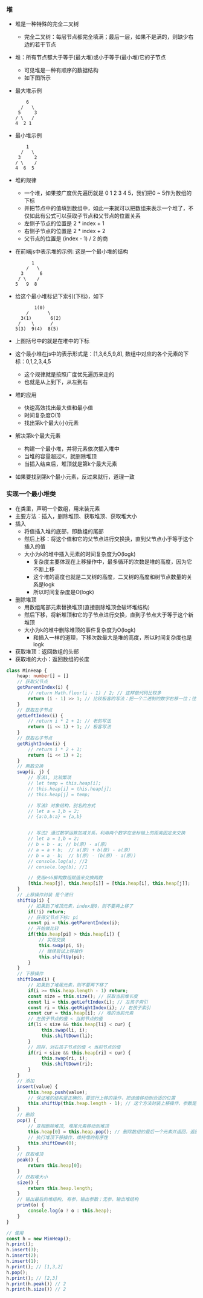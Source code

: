 ### 堆

- 堆是一种特殊的完全二叉树
    * 完全二叉树：每层节点都完全填满；最后一层，如果不是满的，则缺少右边的若干节点

- 堆：所有节点都大于等于(最大堆)或小于等于(最小堆)它的子节点
    * 可见堆是一种有顺序的数据结构
    * 如下图所示

- 最大堆示例
  ```
      6
    /   \
   5     3
  / \   /
  4  2 1
  ```

- 最小堆示例
  ```
      1
    /   \
   3     2
  / \    /
  4  6  5
  ```

- 堆的规律
    * 一个堆，如果按广度优先遍历就是 0 1 2 3 4 5，我们把0 ~ 5作为数组的下标
    * 并把节点中的值填到数组中，如此一来就可以把数组来表示一个堆了，不仅如此有公式可以获取子节点和父节点的位置关系
    * 左侧子节点的位置是 2 * index + 1
    * 右侧子节点的位置是 2 * index + 2
    * 父节点的位置是 (index - 1) / 2 的商

- 在前端js中表示堆的示例: 这是一个最小堆的结构
  ```
        1
      /   \
    3      6
   / \    /
  5   9  8
  ```

- 给这个最小堆标记下索引(下标)，如下
  ```
         1(0)
      /       \
    3(1)       6(2)
   /    \      /
  5(3)  9(4)  8(5)
  ```

- 上图括号中的就是在堆中的下标

- 这个最小堆在js中的表示形式是：[1,3,6,5,9,8], 数组中对应的各个元素的下标：0,1,2,3,4,5
  * 这个规律就是按照广度优先遍历来走的
  * 也就是从上到下，从左到右

- 堆的应用
    * 快速高效找出最大值和最小值
    * 时间复杂度O(1)
    * 找出第k个最大(小)元素

- 解决第k个最大元素
    * 构建一个最小堆，并将元素依次插入堆中
    * 当堆的容量超过K，就删除堆顶
    * 当插入结束后，堆顶就是第k个最大元素

- 如果要找到第k个最小元素，反过来就行，道理一致

### 实现一个最小堆类

- 在类里，声明一个数组，用来装元素
- 主要方法：插入，删除堆顶、获取堆顶、获取堆大小
- 插入
    * 将值插入堆的底部，即数组的尾部
    * 然后上移：将这个值和它的父节点进行交换换，直到父节点小于等于这个插入的值
    * 大小为k的堆中插入元素的时间复杂度为O(logk)
        * 复杂度主要体现在上移操作中，最多循环的次数是堆的高度，因为它不断上移
        * 这个堆的高度也就是二叉树的高度，二叉树的高度和树节点数量的关系是logk
        * 所以时间复杂度是O(logk)
- 删除堆顶
    * 用数组尾部元素替换堆顶(直接删除堆顶会破坏堆结构)
    * 然后下移，将新堆顶和它的子节点进行交换，直到子节点大于等于这个新堆顶
    * 大小为k的堆中删除堆顶的事件复杂度为O(logk)
        * 和插入一样的道理，下移次数最大是堆的高度，所以时间复杂度也是logk
- 获取堆顶：返回数组的头部
- 获取堆的大小：返回数组的长度

```ts
class MinHeap {
	heap: number[] = []
    // 获取父节点
    getParentIndex(i) {
        // return Math.floor(i - 1) / 2; // 这样做代码比较多
        return (i - 1) >> 1; // 比较极客的写法：把一个二进制的数字右移一位；往右移一位，就是除以2，就是取得商
    }
    // 获取左子节点
    getLeftIndex(i) {
        // return i * 2 + 1; // 老的写法
        return (i << 1) + 1; // 极客写法
    }
    // 获取右子节点
    getRightIndex(i) {
        // return i * 2 + 1;
        return (i << 1) + 2;
    }
    // 两数交换
    swap(i, j) {
        // 写法1, 比较繁琐
        // let temp = this.heap[i];
        // this.heap[i] = this.heap[j];
        // this.heap[j] = temp;

        // 写法3 对象结构，别名的方式
        // let a = 1,b = 2;
        // {a:b,b:a} = {a,b}


        // 写法2 通过数学运算加减关系，利用两个数字在坐标轴上的距离固定来交换
        // let a = 1,b = 2;
        // b = b - a; // b(原) - a(原)
        // a = a + b;  // a(原) + b(原) - a(原）
        // b = a - b;  // b(原) - (b(原) - a(原))
        // console.log(a); //2
        // console.log(b); //1

        // 使用es6解构数组赋值来交换两数
        [this.heap[j], this.heap[i]] = [this.heap[i], this.heap[j]];
    }
    // 上移操作封装 是个递归
    shiftUp(i) {
        // 如果到了堆顶元素，index是0，则不要再上移了
        if(!i) return;
        // 获得父节点下标: pi
        const pi = this.getParentIndex(i);
        // 开始做比较
        if(this.heap[pi] > this.heap[i]) {
            // 实现交换
            this.swap(pi, i);
            // 继续尝试上移操作
            this.shiftUp(pi);
        }
    }
    // 下移操作
    shiftDown(i) {
        // 如果到了堆尾元素，则不要再下移了
        if(i >= this.heap.length - 1) return;
        const size = this.size(); // 获取当前堆长度
        const li = this.getLeftIndex(i); // 左孩子索引
        const ri = this.getRightIndex(i); // 右孩子索引
        const cur = this.heap[i]; // 堆的当前元素
        // 左孩子节点的值 < 当前节点的值
        if(li < size && this.heap[li] < cur) {
             this.swap(li, i);
             this.shiftDown(li);
        }
        // 同样，对右孩子节点的值 < 当前节点的值
        if(ri < size && this.heap[ri] < cur) {
             this.swap(ri, i);
             this.shiftDown(ri);
        }
    }
    // 添加
    insert(value) {
        this.heap.push(value);
        // 保证堆的结构是正确的，要进行上移的操作，把该值移动到合适的位置
        this.shiftUp(this.heap.length - 1); // 这个方法封装上移操作，参数是接受一个上移值的下标
    }
    // 删除
    pop() {
        // 变相删除堆顶, 堆尾元素移动到堆顶
        this.heap[0] = this.heap.pop(); // 删除数组的最后一个元素并返回，返回值赋值给堆顶元素
        // 执行堆顶下移操作，维持堆的有序性
        this.shiftDown(0);
    }
    // 获取堆顶
    peak() {
        return this.heap[0];
    }
    // 获取堆大小
    size() {
        return this.heap.length;
    }
    // 输出最后的堆结构, 有参，输出参数；无参，输出堆结构
    print(o) {
        console.log(o ? o : this.heap);
    }
}

// 使用
const h = new MinHeap();
h.print();
h.insert(3);
h.insert(2);
h.insert(1);
h.print(); // [1,3,2]
h.pop();
h.print(); // [2,3]
h.print(h.peak()) // 2
h.print(h.size()) // 2
```